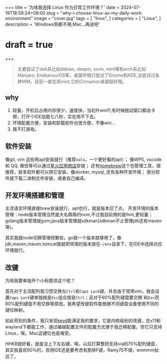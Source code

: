 +++
title = '为啥我选择 Linux 作为日常工作环境？'
date = 2024-07-19T18:59:24+08:00
slug = "why-i-choose-linux-as-my-daily-work-environment"
image = "cover.jpg"
tags = [
    "linux",
]
categories = [
    "Linux",
]
description = 'Windows狗都不用,Mac...再说吧'
# draft = true
+++

> 主要尝试了deb系比如debian, deepin, zorin, mint等和arch系比如Manjaro, EndeavourOS等，桌面环境只尝试了Gnome和KDE,没尝试过各种WM。目前一直在用mint,它的Cinnamon桌面挺好用。

## why

1. 轻量，开机后占用内存很少，速度快，当初升win11,有时候拖动窗口都会卡顿，打开个IDE加载七八秒，实在用不下去。
2. 环境配置方便，安装和卸载软件也很方便，不像win...
3. 我不打游戏。

## 软件安装

像git, vim 这些用apt安装就行（推荐`nala`，一个更好看的apt）；
像WPS, vscode 和 QQ, 微信等可以通过[星火应用商店](https://gitee.com/spark-store-project/spark-store)安装；
还有[homebrew](https://brew.sh/)这个包管理工具，很推荐，挺多软件都可以用它安装，像docker, mysql, 还有各种开发环境；
部分软件就下载二进制文件安装，或者自己编译。

## 开发环境搭建和管理

主流语言环境直接brew安装就行，apt也行，就是版本旧了点。
开发环境的版本管理：node版本管理当然是大名鼎鼎的nvm,不过我目前用的是fnm,更轻量；golang版本管理就gvm;java版本管理就sdkman(sdkman不止管理jdk还有maven等)。

其实我就node切换管理频繁些，go就一个版本就够用了，像jdk,maven,maven,tomcat我就把常用的版本放在`~/env`目录下，在IDE中选择对应环境就行。

## 改键

为啥我要单独开个小标题讲这个呢？

首先对于主流配列我习惯交换左`Ctrl`和`Caps Lock`键，并且由于常用vim，我会设置`Caps Lock`键单独按是`Esc`组合按是`Ctrl`；且对于60%配列键盘要交换\`和`Esc`而80%配列键盘不用交换等原因，我希望改键软件能根据不同键盘设备使用不同的键位映射。

如此苛刻的条件，我只发现[keyd](https://github.com/rvaiya/keyd)能满足我的要求，它是内核级别的改键，在x11和wayland下都能工作，通过编辑配置文件的配置方式便于我迁移配置。但它只支持Linux，唉，Mac这键位也是难受。

HHKB挺好看，就是没上下左右键，唉，以后打算整把支持via的70%配列键盘，其实我喜欢60%的，但用IDE还是要考虑有那排F键，Rainy75不错，emmmm扯远了。
